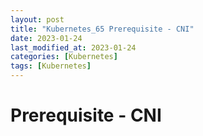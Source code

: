 ```yaml
---
layout: post
title: "Kubernetes_65 Prerequisite - CNI"
date: 2023-01-24
last_modified_at: 2023-01-24
categories: [Kubernetes]
tags: [Kubernetes]
---
```


# Prerequisite - CNI

